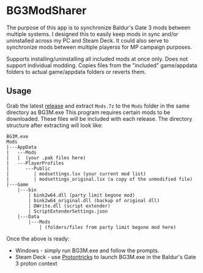 # BG3ModSharer
The purpose of this app is to synchronize Baldur's Gate 3 mods between multiple systems.
I designed this to easily keep mods in sync and/or uninstalled across my PC and Steam Deck.
It could also serve to synchronize mods between multiple playerss for MP campaign purposes.

Supports installing/uninstalling all included mods at once only. Does not support individual modding.
Copies files from the "included" game/appdata folders to actual game/appdata folders or reverts them.

## Usage
Grab the latest [release](https://github.com/swg1251/BG3ModSharer/releases) and extract `Mods.7z` to the `Mods` folder in the same directory as BG3M.exe
This program requires certain mods to be downloaded. These files will be included
with each release. The directory structure after extracting will look like:
```
BG3M.exe
Mods
|---AppData
|   ---Mods
|   |  (your .pak files here)
|   ---PlayerProfiles
|      ---Public
|         | modsettings.lsx (your current mod list)
|         | modsettings_original.lsx (a copy of the unmodified file)
|---Game
    |---bin
        | bink2w64.dll (party limit begone mod)
        | bink2w64_original.dll (backup of original dll)
        | DWrite.dll (script extender)
        | ScriptExtenderSettings.json
    |---Data
        |---Mods
            | (folders/files from party limit begone mod here)
```
Once the above is ready:
- Windows - simply run BG3M.exe and follow the prompts.
- Steam Deck - use [Protontricks](https://github.com/Matoking/protontricks) to launch BG3M.exe in the Baldur's Gate 3 proton context
